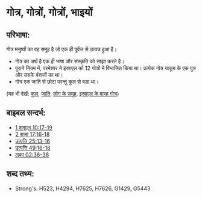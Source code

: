 # गोत्र, गोत्रों, गोत्रों, भाइयों #

## परिभाषा: ##

गोत्र मनुष्यों का वह समूह है जो एक ही पूर्वज से उत्पन्न हुआ है। 

* गोत्र का अर्थ है एक ही भाषा और संस्कृति को साझा करते है।
* पुराने नियम में, परमेश्वर ने इस्राएल को 12 गोत्रों में विभाजित किया था। प्रत्येक गोत्र याकूब के एक पुत्र और उसके वंशजों का था।
* गोत्र एक जाति से छोटा परन्तु कुल से बड़ा था।

(यह भी देखें: [कुल](../other/clan.md), [जाति](../other/nation.md), [लोग के समूह](../other/peoplegroup.md), [इस्राएल के बारह गोत्र](../other/12tribesofisrael.md))

## बाइबल सन्दर्भ: ##

* [1 शमूएल 10:17-19](rc://hi/tn/help/1sa/10/17)
* [2 राजा 17:16-18](rc://hi/tn/help/2ki/17/16)
* [उत्पत्ति 25:13-16](rc://hi/tn/help/gen/25/13)
* [उत्पत्ति 49:16-18](rc://hi/tn/help/gen/49/16)
* [लूका 02:36-38](rc://hi/tn/help/luk/02/36)

## शब्द तथ्य: ##

* Strong's: H523, H4294, H7625, H7626, G1429, G5443
